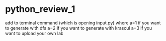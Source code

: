 # python_review_1
add to terminal command (which is opening input.py) <a>
where
a=1 if you want to generate with dfs
a=2 if you want to generate with krascul
a=3 if you want to upload your own lab
